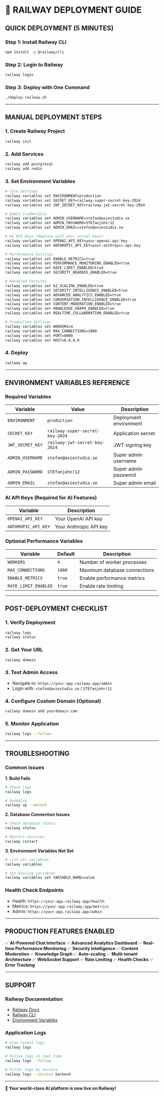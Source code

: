 # 🚀 **RAILWAY DEPLOYMENT GUIDE**

## **QUICK DEPLOYMENT (5 MINUTES)**

### **Step 1: Install Railway CLI**
```bash
npm install -g @railway/cli
```

### **Step 2: Login to Railway**
```bash
railway login
```

### **Step 3: Deploy with One Command**
```bash
./deploy-railway.sh
```

---

## **MANUAL DEPLOYMENT STEPS**

### **1. Create Railway Project**
```bash
railway init
```

### **2. Add Services**
```bash
railway add postgresql
railway add redis
```

### **3. Set Environment Variables**
```bash
# Core Settings
railway variables set ENVIRONMENT=production
railway variables set SECRET_KEY=railway-super-secret-key-2024
railway variables set JWT_SECRET_KEY=railway-jwt-secret-key-2024

# Admin Credentials
railway variables set ADMIN_USERNAME=stefan@axiestudio.se
railway variables set ADMIN_PASSWORD=STEfanjohn!12
railway variables set ADMIN_EMAIL=stefan@axiestudio.se

# AI API Keys (Replace with your actual keys)
railway variables set OPENAI_API_KEY=your-openai-api-key
railway variables set ANTHROPIC_API_KEY=your-anthropic-api-key

# Performance Settings
railway variables set ENABLE_METRICS=true
railway variables set PERFORMANCE_MONITORING_ENABLED=true
railway variables set RATE_LIMIT_ENABLED=true
railway variables set SECURITY_HEADERS_ENABLED=true

# Advanced Features
railway variables set AI_SCALING_ENABLED=true
railway variables set SECURITY_INTELLIGENCE_ENABLED=true
railway variables set ADVANCED_ANALYTICS_ENABLED=true
railway variables set CONVERSATION_INTELLIGENCE_ENABLED=true
railway variables set CONTENT_MODERATION_ENABLED=true
railway variables set KNOWLEDGE_GRAPH_ENABLED=true
railway variables set REALTIME_COLLABORATION_ENABLED=true

# Production Settings
railway variables set WORKERS=4
railway variables set MAX_CONNECTIONS=1000
railway variables set PORT=8000
railway variables set HOST=0.0.0.0
```

### **4. Deploy**
```bash
railway up
```

---

## **ENVIRONMENT VARIABLES REFERENCE**

### **Required Variables**
| Variable | Value | Description |
|----------|-------|-------------|
| `ENVIRONMENT` | `production` | Deployment environment |
| `SECRET_KEY` | `railway-super-secret-key-2024` | Application secret |
| `JWT_SECRET_KEY` | `railway-jwt-secret-key-2024` | JWT signing key |
| `ADMIN_USERNAME` | `stefan@axiestudio.se` | Super admin username |
| `ADMIN_PASSWORD` | `STEfanjohn!12` | Super admin password |
| `ADMIN_EMAIL` | `stefan@axiestudio.se` | Super admin email |

### **AI API Keys (Required for AI Features)**
| Variable | Description |
|----------|-------------|
| `OPENAI_API_KEY` | Your OpenAI API key |
| `ANTHROPIC_API_KEY` | Your Anthropic API key |

### **Optional Performance Variables**
| Variable | Default | Description |
|----------|---------|-------------|
| `WORKERS` | `4` | Number of worker processes |
| `MAX_CONNECTIONS` | `1000` | Maximum database connections |
| `ENABLE_METRICS` | `true` | Enable performance metrics |
| `RATE_LIMIT_ENABLED` | `true` | Enable rate limiting |

---

## **POST-DEPLOYMENT CHECKLIST**

### **1. Verify Deployment**
```bash
railway logs
railway status
```

### **2. Get Your URL**
```bash
railway domain
```

### **3. Test Admin Access**
- Navigate to: `https://your-app.railway.app/admin`
- Login with: `stefan@axiestudio.se` / `STEfanjohn!12`

### **4. Configure Custom Domain (Optional)**
```bash
railway domain add yourdomain.com
```

### **5. Monitor Application**
```bash
railway logs --follow
```

---

## **TROUBLESHOOTING**

### **Common Issues**

**1. Build Fails**
```bash
# Check logs
railway logs

# Redeploy
railway up --detach
```

**2. Database Connection Issues**
```bash
# Check database status
railway status

# Restart services
railway restart
```

**3. Environment Variables Not Set**
```bash
# List all variables
railway variables

# Set missing variables
railway variables set VARIABLE_NAME=value
```

### **Health Check Endpoints**
- Health: `https://your-app.railway.app/health`
- Metrics: `https://your-app.railway.app/metrics`
- Admin: `https://your-app.railway.app/admin`

---

## **PRODUCTION FEATURES ENABLED**

✅ **AI-Powered Chat Interface**
✅ **Advanced Analytics Dashboard**
✅ **Real-time Performance Monitoring**
✅ **Security Intelligence**
✅ **Content Moderation**
✅ **Knowledge Graph**
✅ **Auto-scaling**
✅ **Multi-tenant Architecture**
✅ **WebSocket Support**
✅ **Rate Limiting**
✅ **Health Checks**
✅ **Error Tracking**

---

## **SUPPORT**

### **Railway Documentation**
- [Railway Docs](https://docs.railway.app/)
- [Railway CLI](https://docs.railway.app/develop/cli)
- [Environment Variables](https://docs.railway.app/develop/variables)

### **Application Logs**
```bash
# View recent logs
railway logs

# Follow logs in real-time
railway logs --follow

# Filter logs by service
railway logs --service backend
```

---

**🎉 Your world-class AI platform is now live on Railway!**
